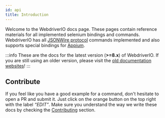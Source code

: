 ```yaml
---
id: api
title: Introduction
---
```


Welcome to the WebdriverIO docs page. These pages contain reference materials for all implemented selenium bindings and commands. WebdriverIO has all [JSONWire protocol](https://www.selenium.dev/documentation/legacy/json_wire_protocol/) commands implemented and also supports special bindings for [Appium](http://appium.io).

:::info
These are the docs for the latest version (__>=8.x__) of WebdriverIO. If you are still using an older version, please visit the [old documentation websites](/versions)!
:::

## Contribute

If you feel like you have a good example for a command, don't hesitate to open a PR and submit it. Just click on the orange button on the top right with the label _“EDIT”_. Make sure you understand the way we write these docs by checking the [Contributing](https://github.com/webdriverio/webdriverio/blob/main/CONTRIBUTING.md) section.
